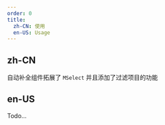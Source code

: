 ```yaml
---
order: 0
title:
  zh-CN: 使用
  en-US: Usage
---
```


## zh-CN

自动补全组件拓展了 `MSelect` 并且添加了过滤项目的功能

## en-US

Todo...
